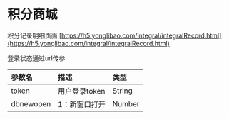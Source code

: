 # 积分商城

积分记录明细页面 [https://h5.yonglibao.com/integral/integralRecord.html](https://h5.yonglibao.com/integral/integralRecord.html)

登录状态通过url传参

| 参数名 | 描述 | 类型 |
| :--- | :--- | :--- |
| token | 用户登录token | String |
| dbnewopen | 1：新窗口打开 | Number |



